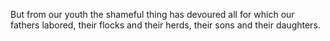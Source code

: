 But from our youth the shameful thing has devoured all for which our fathers labored, their flocks and their herds, their sons and their daughters.
